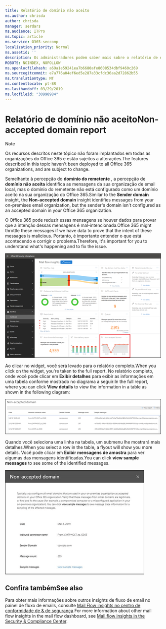 ```yaml
---
title: Relatório de domínio não aceito
ms.author: chrisda
author: chrisda
manager: serdars
ms.audience: ITPro
ms.topic: article
ms.service: O365-seccomp
localization_priority: Normal
ms.assetid: ''
description: Os administradores podem saber mais sobre o relatório de domínio não aceito no painel de fluxo de emails no centro de conformidade do & de segurança.
ROBOTS: NOINDEX, NOFOLLOW
ms.openlocfilehash: a69a1e59241ea7b6680afe8608534dbf9460c269
ms.sourcegitcommit: e7a776a04ef6ed5e287a33cfdc36aa2d72862b55
ms.translationtype: MT
ms.contentlocale: pt-BR
ms.lasthandoff: 03/29/2019
ms.locfileid: "30998984"
---
```

# <a name="non-accepted-domain-report"></a><span data-ttu-id="b18c8-103">Relatório de domínio não aceito</span><span class="sxs-lookup"><span data-stu-id="b18c8-103">Non-accepted domain report</span></span>

> [!NOTE]
> <span data-ttu-id="b18c8-104">Os recursos descritos neste tópico não foram implantados em todas as organizações do Office 365 e estão sujeitos a alterações.</span><span class="sxs-lookup"><span data-stu-id="b18c8-104">The features described in this topic haven't been deployed to all Office 365 organizations, and are subject to change.</span></span>

<span data-ttu-id="b18c8-105">Semelhante à percepção do **domínio do remetente** , a percepção de **domínio não aceita** identifica as mensagens da sua organização de email local, mas o domínio do remetente não está configurado como um domínio aceito na sua organização do Office 365.</span><span class="sxs-lookup"><span data-stu-id="b18c8-105">Similar to the **Sender domain** insight, the **Non-accepted domain** insight identifies messages from your on-premises email organization, but the sender's domain isn't configured as an accepted domain in your Office 365 organization.</span></span>

<span data-ttu-id="b18c8-106">O Office 365 pode reduzir essas mensagens se houver dados para provar que a intenção dessas mensagens é mal-intencionada.</span><span class="sxs-lookup"><span data-stu-id="b18c8-106">Office 365 might throttle these messages if we have data to prove that the intent of these messages is malicious.</span></span> <span data-ttu-id="b18c8-107">Portanto, é importante entender o que está acontecendo e corrigir o problema.</span><span class="sxs-lookup"><span data-stu-id="b18c8-107">Therefore, it's important for you to understand what's happening and to fix the issue.</span></span>

![O relatório de domínio não aceito no painel de fluxo de emails no centro de conformidade do & de segurança](media/non-accepted-domain-report-selected.png)

<span data-ttu-id="b18c8-109">Ao clicar no widget, você será levado para o relatório completo.</span><span class="sxs-lookup"><span data-stu-id="b18c8-109">When you click on the widget, you're taken to the full report.</span></span> <span data-ttu-id="b18c8-110">No relatório completo, onde você pode clicar em **Exibir detalhes** para exibir as informações em uma tabela conforme mostrado no diagrama a seguir:</span><span class="sxs-lookup"><span data-stu-id="b18c8-110">In the full report, where you can click **View details** to view the information in a table as shown in the following diagram:</span></span>

![Exibir tabela de detalhes no relatório de domínio não aceito](media/non-accepted-domain-report-view-details.png)

<span data-ttu-id="b18c8-112">Quando você seleciona uma linha na tabela, um submenu lhe mostrará mais detalhes.</span><span class="sxs-lookup"><span data-stu-id="b18c8-112">When you select a row in the table, a flyout will show you more details.</span></span> <span data-ttu-id="b18c8-113">Você pode clicar em **Exibir mensagens de amostra** para ver algumas das mensagens identificadas.</span><span class="sxs-lookup"><span data-stu-id="b18c8-113">You can click **view sample messages** to see some of the identified messages.</span></span>

![Selecione uma linha na tabela detalhes no relatório de domínio não aceito](media/non-accepted-domain-report-select-row-in-table.png)

## <a name="see-also"></a><span data-ttu-id="b18c8-115">Confira também</span><span class="sxs-lookup"><span data-stu-id="b18c8-115">See also</span></span>

<span data-ttu-id="b18c8-116">Para obter mais informações sobre outros insights de fluxo de email no painel de fluxo de emails, consulte [Mail Flow insights no centro de conformidade de & de segurança](mail-flow-insights-v2.md).</span><span class="sxs-lookup"><span data-stu-id="b18c8-116">For more information about other mail flow insights in the mail flow dashboard, see [Mail flow insights in the Security & Compliance Center](mail-flow-insights-v2.md).</span></span>
